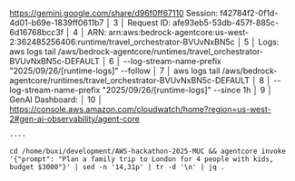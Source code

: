 
https://gemini.google.com/share/d96f0ff67110 
Session: f42784f2-0f1d-4d01-b69e-1839ff0611b7                                                   │
     3  │ Request ID: afe93eb5-53db-457f-885c-6d16768bcc3f                                                │
     4  │ ARN: arn:aws:bedrock-agentcore:us-west-2:362485256406:runtime/travel_orchestrator-BVUvNxBN5c    │
     5  │ Logs: aws logs tail /aws/bedrock-agentcore/runtimes/travel_orchestrator-BVUvNxBN5c-DEFAULT      │
     6  │ --log-stream-name-prefix "2025/09/26/[runtime-logs]" --follow                                   │
     7  │       aws logs tail /aws/bedrock-agentcore/runtimes/travel_orchestrator-BVUvNxBN5c-DEFAULT      │
     8  │ --log-stream-name-prefix "2025/09/26/[runtime-logs]" --since 1h                                 │
     9  │ GenAI Dashboard:                                                                                │
    10  │ https://console.aws.amazon.com/cloudwatch/home?region=us-west-2#gen-ai-observability/agent-core

    ----

    cd /home/buxi/development/AWS-hackathon-2025-MUC && agentcore invoke '{"prompt": "Plan a family trip to London for 4 people with kids, budget $3000"}' | sed -n '14,31p' | tr -d '\n' | jq .

    